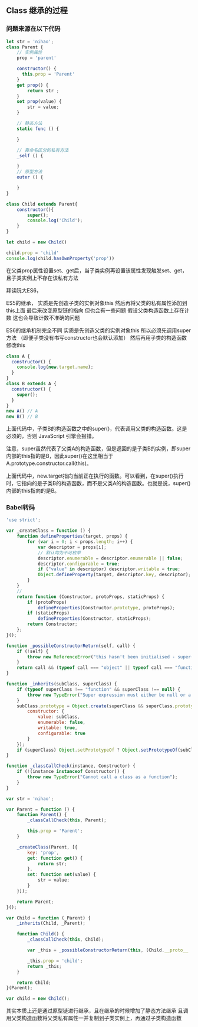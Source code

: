 ## Class 继承的过程

### 问题来源在以下代码

```javascript
let str = 'nihao';
class Parent {
    // 实例属性
    prop = 'parent'

    constructor() {
      this.prop = 'Parent'
    }
    get prop() {
        return str ;
    }
    set prop(value) {
        str = value;
    }

    // 静态方法
    static func () {

    }

    // 靠命名区分的私有方法
    _self () {

    }
    // 原型方法
    outer () {

    }
}

class Child extends Parent{
    constructor(){
        super();
        console.log('Child');
    }
}

let child = new Child()

child.prop = 'child'
console.log(child.hasOwnProperty('prop'))
```

在父类prop属性设置set、get后，当子类实例再设置该属性发现触发set、get，且子类实例上不存在该私有方法

拜读阮大ES6，

ES5的继承，
实质是先创造子类的实例对象this
然后再将父类的私有属性添加到this上面
最后来改变原型链的指向
但也会有一些问题
假设父类构造函数上存在计数
这也会导致计数不准确的问题

ES6的继承机制完全不同
实质是先创造父类的实例对象this
所以必须先调用super方法
（即便子类没有书写constructor也会默认添加）
然后再用子类的构造函数修改this

```javascript
class A {
  constructor() {
    console.log(new.target.name);
  }
}
class B extends A {
  constructor() {
    super();
  }
}
new A() // A
new B() // B

```
上面代码中，子类B的构造函数之中的super()，代表调用父类的构造函数。这是必须的，否则 JavaScript 引擎会报错。

注意，super虽然代表了父类A的构造函数，但是返回的是子类B的实例，即super内部的this指的是B，因此super()在这里相当于A.prototype.constructor.call(this)。

上面代码中，new.target指向当前正在执行的函数。可以看到，在super()执行时，它指向的是子类B的构造函数，而不是父类A的构造函数。也就是说，super()内部的this指向的是B。

### Babel转码

```javascript
'use strict';

var _createClass = function () {
    function defineProperties(target, props) {
        for (var i = 0; i < props.length; i++) {
            var descriptor = props[i];
            // 默认均为不可枚举
            descriptor.enumerable = descriptor.enumerable || false;
            descriptor.configurable = true;
            if ("value" in descriptor) descriptor.writable = true;
            Object.defineProperty(target, descriptor.key, descriptor);
        }
    }
    // 
    return function (Constructor, protoProps, staticProps) {
        if (protoProps)
            defineProperties(Constructor.prototype, protoProps);
        if (staticProps)
            defineProperties(Constructor, staticProps);
        return Constructor;
    };
}();

function _possibleConstructorReturn(self, call) {
    if (!self) {
        throw new ReferenceError("this hasn't been initialised - super() hasn't been called");
    }
    return call && (typeof call === "object" || typeof call === "function") ? call : self;
}

function _inherits(subClass, superClass) {
    if (typeof superClass !== "function" && superClass !== null) {
        throw new TypeError("Super expression must either be null or a function, not " + typeof superClass);
    }
    subClass.prototype = Object.create(superClass && superClass.prototype, {
        constructor: {
            value: subClass,
            enumerable: false,
            writable: true,
            configurable: true
        }
    });
    if (superClass) Object.setPrototypeOf ? Object.setPrototypeOf(subClass, superClass) : subClass.__proto__ = superClass;
}

function _classCallCheck(instance, Constructor) {
    if (!(instance instanceof Constructor)) {
        throw new TypeError("Cannot call a class as a function");
    }
}

var str = 'nihao';

var Parent = function () {
    function Parent() {
        _classCallCheck(this, Parent);

        this.prop = 'Parent';
    }

    _createClass(Parent, [{
        key: 'prop',
        get: function get() {
            return str;
        },
        set: function set(value) {
            str = value;
        }
    }]);

    return Parent;
}();

var Child = function (_Parent) {
    _inherits(Child, _Parent);

    function Child() {
        _classCallCheck(this, Child);

        var _this = _possibleConstructorReturn(this, (Child.__proto__ || Object.getPrototypeOf(Child)).call(this));

        _this.prop = 'child';
        return _this;
    }

    return Child;
}(Parent);

var child = new Child();
```

其实本质上还是通过原型链进行继承，且在继承的时候增加了静态方法继承
且调用父类构造函数将父类私有属性一并复制到子类实例上，再通过子类构造函数
